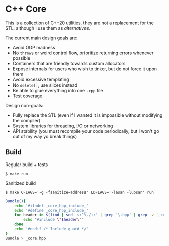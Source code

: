 # C++ Core

This is a collection of C++20 utilities, they are not a replacement for the STL,
although I use them as *alternatives*.

The current main design goals are:

- Avoid OOP madness
- No `throw`s or weird control flow, prioritize returning errors whenever possible
- Containers that are friendly towards custom allocators
- Expose internals for users who wish to tinker, but do not force it upon them
- Avoid excessive templating
- No `delete[]`, use slices instead
- Be able to glue everything into one `.cpp` file
- Test coverage

Design non-goals:

- Fully replace the STL (even if I wanted it is impossible without modifying the compiler)
- System libraries for threading, I/O or networking
- API stability (you must recompile your code periodically, but I won't go out of my way yo break things)

## Build

Regular build + tests

```
$ make run
```

Sanitized build
```
$ make CFLAGS='-g -fsanitize=address' LDFLAGS='-lasan -lubsan' run
```

```sh
Bundle(){
    echo '#ifndef _core_hpp_include_'
    echo '#define _core_hpp_include_'
    for header in $(find | sed 's:^\./::' | grep '\.hpp' | grep -v '_core'); do
        echo "#include \"$header\""
    done
    echo '#endif /* Include guard */'
}
Bundle > _core.hpp
```

